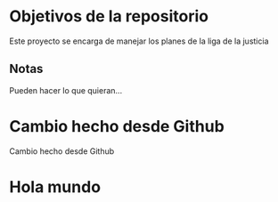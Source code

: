 # Objetivos de la repositorio

Este proyecto se encarga de manejar los planes de la liga de la justicia


## Notas
Pueden hacer lo que quieran...

# Cambio hecho desde Github

Cambio hecho desde Github

# Hola mundo
